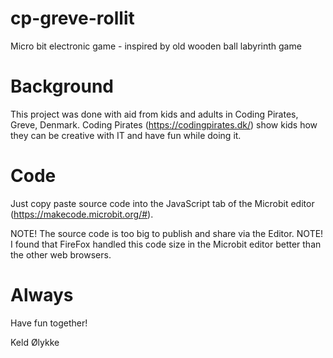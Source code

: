 # cp-greve-rollit
Micro bit electronic game - inspired by old wooden ball labyrinth game

# Background
This project was done with aid from kids and adults in Coding Pirates, Greve, Denmark.
Coding Pirates (https://codingpirates.dk/) show kids how they can be creative with IT and have fun while doing it. 

# Code
Just copy paste source code into the JavaScript tab of the Microbit editor (https://makecode.microbit.org/#).

NOTE! The source code is too big to publish and share via the Editor.
NOTE! I found that FireFox handled this code size in the Microbit editor better than the other web browsers.

# Always
Have fun together!

Keld Ølykke



